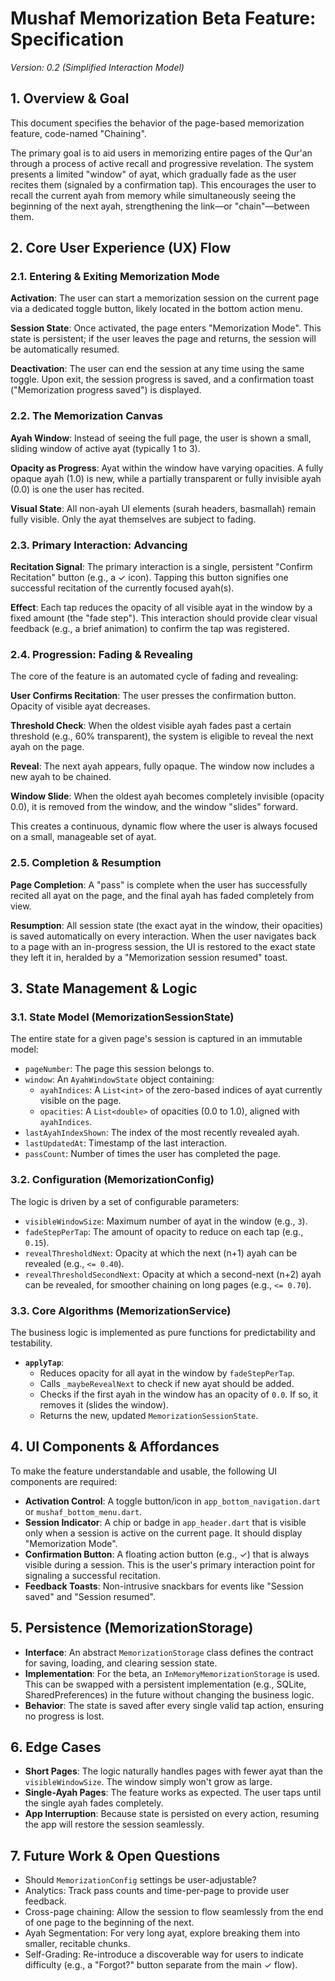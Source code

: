 # Mushaf Memorization Beta Feature: Specification

_Version: 0.2 (Simplified Interaction Model)_

## 1. Overview & Goal

This document specifies the behavior of the page-based memorization feature, code-named "Chaining".

The primary goal is to aid users in memorizing entire pages of the Qur'an through a process of active recall and progressive revelation. The system presents a limited "window" of ayat, which gradually fade as the user recites them (signaled by a confirmation tap). This encourages the user to recall the current ayah from memory while simultaneously seeing the beginning of the next ayah, strengthening the link—or "chain"—between them.

## 2. Core User Experience (UX) Flow

### 2.1. Entering & Exiting Memorization Mode

**Activation**: The user can start a memorization session on the current page via a dedicated toggle button, likely located in the bottom action menu.

**Session State**: Once activated, the page enters "Memorization Mode". This state is persistent; if the user leaves the page and returns, the session will be automatically resumed.

**Deactivation**: The user can end the session at any time using the same toggle. Upon exit, the session progress is saved, and a confirmation toast ("Memorization progress saved") is displayed.

### 2.2. The Memorization Canvas

**Ayah Window**: Instead of seeing the full page, the user is shown a small, sliding window of active ayat (typically 1 to 3).

**Opacity as Progress**: Ayat within the window have varying opacities. A fully opaque ayah (1.0) is new, while a partially transparent or fully invisible ayah (0.0) is one the user has recited.

**Visual State**: All non-ayah UI elements (surah headers, basmallah) remain fully visible. Only the ayat themselves are subject to fading.

### 2.3. Primary Interaction: Advancing

**Recitation Signal**: The primary interaction is a single, persistent "Confirm Recitation" button (e.g., a ✓ icon). Tapping this button signifies one successful recitation of the currently focused ayah(s).

**Effect**: Each tap reduces the opacity of all visible ayat in the window by a fixed amount (the "fade step"). This interaction should provide clear visual feedback (e.g., a brief animation) to confirm the tap was registered.

### 2.4. Progression: Fading & Revealing

The core of the feature is an automated cycle of fading and revealing:

**User Confirms Recitation**: The user presses the confirmation button. Opacity of visible ayat decreases.

**Threshold Check**: When the oldest visible ayah fades past a certain threshold (e.g., 60% transparent), the system is eligible to reveal the next ayah on the page.

**Reveal**: The next ayah appears, fully opaque. The window now includes a new ayah to be chained.

**Window Slide**: When the oldest ayah becomes completely invisible (opacity 0.0), it is removed from the window, and the window "slides" forward.

This creates a continuous, dynamic flow where the user is always focused on a small, manageable set of ayat.

### 2.5. Completion & Resumption

**Page Completion**: A "pass" is complete when the user has successfully recited all ayat on the page, and the final ayah has faded completely from view.

**Resumption**: All session state (the exact ayat in the window, their opacities) is saved automatically on every interaction. When the user navigates back to a page with an in-progress session, the UI is restored to the exact state they left it in, heralded by a "Memorization session resumed" toast.

## 3. State Management & Logic

### 3.1. State Model (MemorizationSessionState)

The entire state for a given page's session is captured in an immutable model:

- `pageNumber`: The page this session belongs to.
- `window`: An `AyahWindowState` object containing:
  - `ayahIndices`: A `List<int>` of the zero-based indices of ayat currently visible on the page.
  - `opacities`: A `List<double>` of opacities (0.0 to 1.0), aligned with `ayahIndices`.
- `lastAyahIndexShown`: The index of the most recently revealed ayah.
- `lastUpdatedAt`: Timestamp of the last interaction.
- `passCount`: Number of times the user has completed the page.

### 3.2. Configuration (MemorizationConfig)

The logic is driven by a set of configurable parameters:

- `visibleWindowSize`: Maximum number of ayat in the window (e.g., `3`).
- `fadeStepPerTap`: The amount of opacity to reduce on each tap (e.g., `0.15`).
- `revealThresholdNext`: Opacity at which the next (n+1) ayah can be revealed (e.g., `<= 0.40`).
- `revealThresholdSecondNext`: Opacity at which a second-next (n+2) ayah can be revealed, for smoother chaining on long pages (e.g., `<= 0.70`).

### 3.3. Core Algorithms (MemorizationService)

The business logic is implemented as pure functions for predictability and testability.

- **`applyTap`**:
  - Reduces opacity for all ayat in the window by `fadeStepPerTap`.
  - Calls `_maybeRevealNext` to check if new ayat should be added.
  - Checks if the first ayah in the window has an opacity of `0.0`. If so, it removes it (slides the window).
  - Returns the new, updated `MemorizationSessionState`.

## 4. UI Components & Affordances

To make the feature understandable and usable, the following UI components are required:

- **Activation Control**: A toggle button/icon in `app_bottom_navigation.dart` or `mushaf_bottom_menu.dart`.
- **Session Indicator**: A chip or badge in `app_header.dart` that is visible only when a session is active on the current page. It should display "Memorization Mode".
- **Confirmation Button**: A floating action button (e.g., ✓) that is always visible during a session. This is the user's primary interaction point for signaling a successful recitation.
- **Feedback Toasts**: Non-intrusive snackbars for events like "Session saved" and "Session resumed".

## 5. Persistence (MemorizationStorage)

- **Interface**: An abstract `MemorizationStorage` class defines the contract for saving, loading, and clearing session state.
- **Implementation**: For the beta, an `InMemoryMemorizationStorage` is used. This can be swapped with a persistent implementation (e.g., SQLite, SharedPreferences) in the future without changing the business logic.
- **Behavior**: The state is saved after every single valid tap action, ensuring no progress is lost.

## 6. Edge Cases

- **Short Pages**: The logic naturally handles pages with fewer ayat than the `visibleWindowSize`. The window simply won't grow as large.
- **Single-Ayah Pages**: The feature works as expected. The user taps until the single ayah fades completely.
- **App Interruption**: Because state is persisted on every action, resuming the app will restore the session seamlessly.

## 7. Future Work & Open Questions

- Should `MemorizationConfig` settings be user-adjustable?
- Analytics: Track pass counts and time-per-page to provide user feedback.
- Cross-page chaining: Allow the session to flow seamlessly from the end of one page to the beginning of the next.
- Ayah Segmentation: For very long ayat, explore breaking them into smaller, recitable chunks.
- Self-Grading: Re-introduce a discoverable way for users to indicate difficulty (e.g., a "Forgot?" button separate from the main ✓ flow).
